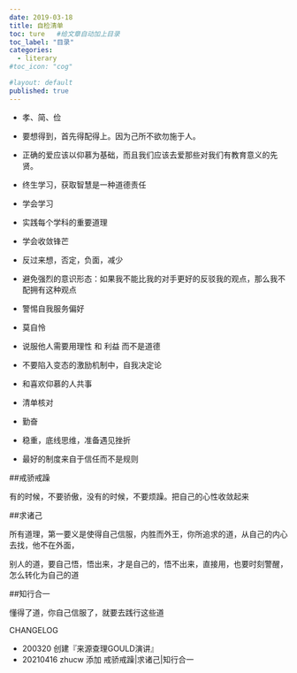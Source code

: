 ```yaml
---
date: 2019-03-18
title: 自检清单
toc: ture   #给文章自动加上目录
toc_label: "目录"
categories:
  - literary
#toc_icon: "cog"

#layout: default
published: true
---
```



- 孝、简、俭

- 要想得到，首先得配得上。因为己所不欲勿施于人。

- 正确的爱应该以仰慕为基础，而且我们应该去爱那些对我们有教育意义的先贤。

- 终生学习，获取智慧是一种道德责任

- 学会学习

- 实践每个学科的重要道理

- 学会收敛锋芒

- 反过来想，否定，负面，减少

- 避免强烈的意识形态：如果我不能比我的对手更好的反驳我的观点，那么我不配拥有这种观点

- 警惕自我服务偏好

- 莫自怜

- 说服他人需要用理性 和 利益 而不是道德

- 不要陷入变态的激励机制中，自我决定论

- 和喜欢仰慕的人共事

- 清单核对

- 勤奋

- 稳重，底线思维，准备遇见挫折

- 最好的制度来自于信任而不是规则

##戒骄戒躁

有的时候，不要骄傲，没有的时候，不要烦躁。把自己的心性收敛起来

##求诸己

所有道理，第一要义是使得自己信服，内胜而外王，你所追求的道，从自己的内心去找，他不在外面，

别人的道，要自己悟，悟出来，才是自己的，悟不出来，直接用，也要时刻警醒，怎么转化为自己的道

##知行合一

懂得了道，你自己信服了，就要去践行这些道




CHANGELOG

- 200320 创建『来源查理GOULD演讲』
- 20210416 zhucw 添加 戒骄戒躁|求诸己|知行合一

